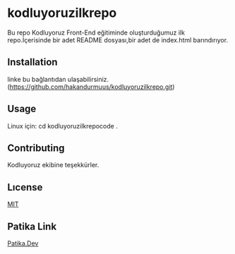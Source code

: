 # kodluyoruzilkrepo
Bu repo Kodluyoruz Front-End eğitiminde oluşturduğumuz ilk repo.İçerisinde bir adet README dosyası,bir adet de index.html barındırıyor.

## Installation
linke bu bağlantıdan ulaşabilirsiniz.
(https://github.com/hakandurmuus/kodluyoruzilkrepo.git)

## Usage
Linux için:
cd kodluyoruzilkrepocode .

## Contributing
Kodluyoruz ekibine teşekkürler.

## Lıcense
[MIT](https://choosealicense.com/licenses/mit/)

## Patika Link
[Patika.Dev](https://www.patika.dev/tr)





